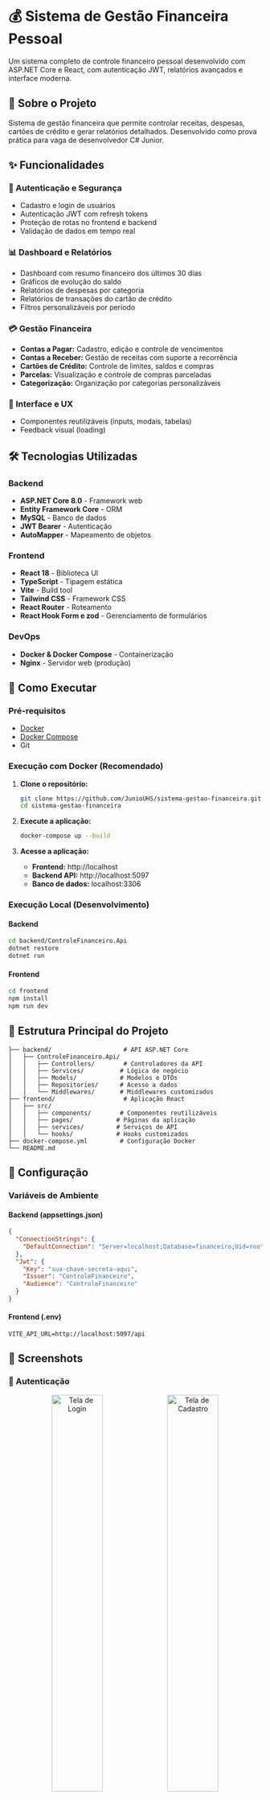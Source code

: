 # 💰 Sistema de Gestão Financeira Pessoal

Um sistema completo de controle financeiro pessoal desenvolvido com ASP.NET Core e React, com autenticação JWT, relatórios avançados e interface moderna.

## 🎯 Sobre o Projeto

Sistema de gestão financeira que permite controlar receitas, despesas, cartões de crédito e gerar relatórios detalhados. Desenvolvido como prova prática para vaga de desenvolvedor C# Junior.

## ✨ Funcionalidades

### 🔐 Autenticação e Segurança

- Cadastro e login de usuários
- Autenticação JWT com refresh tokens
- Proteção de rotas no frontend e backend
- Validação de dados em tempo real

### 📊 Dashboard e Relatórios

- Dashboard com resumo financeiro dos últimos 30 dias
- Gráficos de evolução do saldo
- Relatórios de despesas por categoria
- Relatórios de transações do cartão de crédito
- Filtros personalizáveis por período

### 💳 Gestão Financeira

- **Contas a Pagar:** Cadastro, edição e controle de vencimentos
- **Contas a Receber:** Gestão de receitas com suporte a recorrência
- **Cartões de Crédito:** Controle de limites, saldos e compras
- **Parcelas:** Visualização e controle de compras parceladas
- **Categorização:** Organização por categorias personalizáveis

### 🎨 Interface e UX

- Componentes reutilizáveis (inputs, modais, tabelas)
- Feedback visual (loading)

## 🛠️ Tecnologias Utilizadas

### Backend

- **ASP.NET Core 8.0** - Framework web
- **Entity Framework Core** - ORM
- **MySQL** - Banco de dados
- **JWT Bearer** - Autenticação
- **AutoMapper** - Mapeamento de objetos

### Frontend

- **React 18** - Biblioteca UI
- **TypeScript** - Tipagem estática
- **Vite** - Build tool
- **Tailwind CSS** - Framework CSS
- **React Router** - Roteamento
- **React Hook Form e zod** - Gerenciamento de formulários

### DevOps

- **Docker & Docker Compose** - Containerização
- **Nginx** - Servidor web (produção)

## 🚀 Como Executar

### Pré-requisitos

- [Docker](https://www.docker.com/get-started)
- [Docker Compose](https://docs.docker.com/compose/install/)
- Git

### Execução com Docker (Recomendado)

1. **Clone o repositório:**

   ```bash
   git clone https://github.com/JunioUHS/sistema-gestao-financeira.git
   cd sistema-gestao-financeira
   ```

2. **Execute a aplicação:**

   ```bash
   docker-compose up --build
   ```

3. **Acesse a aplicação:**
   - **Frontend:** http://localhost
   - **Backend API:** http://localhost:5097
   - **Banco de dados:** localhost:3306

### Execução Local (Desenvolvimento)

#### Backend

```bash
cd backend/ControleFinanceiro.Api
dotnet restore
dotnet run
```

#### Frontend

```bash
cd frontend
npm install
npm run dev
```

## 📁 Estrutura Principal do Projeto

```
├── backend/                    # API ASP.NET Core
│   ├── ControleFinanceiro.Api/
│   │   ├── Controllers/        # Controladores da API
│   │   ├── Services/          # Lógica de negócio
│   │   ├── Models/            # Modelos e DTOs
│   │   ├── Repositories/      # Acesso a dados
│   │   └── Middlewares/       # Middlewares customizados
├── frontend/                   # Aplicação React
│   ├── src/
│   │   ├── components/        # Componentes reutilizáveis
│   │   ├── pages/            # Páginas da aplicação
│   │   ├── services/         # Serviços de API
│   │   └── hooks/            # Hooks customizados
├── docker-compose.yml         # Configuração Docker
└── README.md
```

## 🔧 Configuração

### Variáveis de Ambiente

#### Backend (appsettings.json)

```json
{
  "ConnectionStrings": {
    "DefaultConnection": "Server=localhost;Database=financeiro;Uid=root;Pwd=123456;"
  },
  "Jwt": {
    "Key": "sua-chave-secreta-aqui",
    "Issuer": "ControleFinanceiro",
    "Audience": "ControleFinanceiro"
  }
}
```

#### Frontend (.env)

```env
VITE_API_URL=http://localhost:5097/api
```

## 📸 Screenshots

### 🔐 Autenticação

<div align="center">
  <img src="./assets/images/login.png" alt="Tela de Login" width="45%">
  <img src="./assets/images/register.png" alt="Tela de Cadastro" width="45%">
</div>

_Telas de login e cadastro com validação em tempo real_

### 📊 Dashboard Principal

![Dashboard](./assets/images/dashboard.png)

_Dashboard com resumo financeiro, gráficos e indicadores dos últimos 30 dias_

### 💰 Gestão de Contas

<table>
  <tr>
    <td width="50%">
      <img src="./assets/images/accounts-payable.png" alt="Contas a Pagar" width="100%">
      <p align="center"><em>Contas a Pagar</em></p>
    </td>
    <td width="50%">
      <img src="./assets/images/accounts-receivable.png" alt="Contas a Receber" width="100%">
      <p align="center"><em>Contas a Receber</em></p>
    </td>
  </tr>
</table>

### 💳 Cartões de Crédito

<div align="center">
  <img src="./assets/images/credit-cards.png" alt="Gestão de Cartões" width="70%">
</div>

_Controle de cartões de crédito com limites, saldos e histórico de compras_

### 📈 Relatórios Avançados

<table>
  <tr>
    <td width="50%">
      <img src="./assets/images/report-expenses-by-category.png" alt="Relatório de Despesas" width="100%">
      <p align="center"><em>Relatório de Despesas por Categoria</em></p>
    </td>
    <td width="50%">
      <img src="./assets/images/report-balance-evolution.png" alt="Evolução do Saldo" width="100%">
      <p align="center"><em>Evolução do Saldo</em></p>
    </td>
  </tr>
</table>

## 🤝 Como Contribuir

1. Faça um fork do projeto
2. Crie uma branch para sua feature (`git checkout -b feature/nova-funcionalidade`)
3. Commit suas mudanças (`git commit -m 'Adiciona nova funcionalidade'`)
4. Push para a branch (`git push origin feature/nova-funcionalidade`)
5. Abra um Pull Request

## 📝 Licença

Este projeto está sob a licença MIT. Veja o arquivo [LICENSE](LICENSE) para mais detalhes.

## 👨‍💻 Autor

**Junio Nunes**

- GitHub: [JunioUHS](https://github.com/JunioUHS)
- LinkedIn: [Junio Nunes](https://www.linkedin.com/in/junio-nunes-8609a1183)

---

⭐ Se este projeto foi útil para você, considere dar uma estrela!
